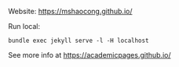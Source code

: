 Website: https://mshaocong.github.io/

Run local:
```
bundle exec jekyll serve -l -H localhost
```

See more info at https://academicpages.github.io/


